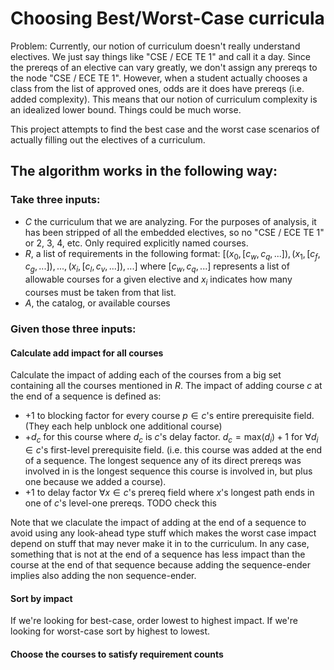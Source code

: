 # Choosing Best/Worst-Case curricula

Problem: Currently, our notion of curriculum doesn't really understand electives. We just say things like "CSE / ECE TE 1" and call it a day. Since the prereqs of an elective can vary greatly, we don't assign any prereqs to the node "CSE  / ECE TE 1". However, when a student actually chooses a class from the list of approved ones, odds are it does have prereqs (i.e. added complexity). This means that our notion of curriculum complexity is an idealized lower bound. Things could be much worse.

This project attempts to find the best case and the worst case scenarios of actually filling out the electives of a curriculum. 

## The algorithm works in the following way:

### Take three inputs:
- $C$ the curriculum that we are analyzing. For the purposes of analysis, it has been stripped of all the embedded electives, so no "CSE / ECE TE 1" or 2, 3, 4, etc. Only required explicitly named courses.
- $R$, a list of requirements in the following format: $[(x_0, [c_w, c_q, ...]), (x_1, [c_f, c_g, ...]), ... , (x_i, [c_l, c_v, ...]), ...]$ where $[c_w, c_q, ...]$ represents a list of allowable courses for a given elective and $x_i$ indicates how many courses must be taken from that list.
- $A$, the catalog, or available courses

### Given those three inputs: 

#### Calculate add impact for all courses
Calculate the impact of adding each of the courses from a big set containing all the courses mentioned in $R$. The impact of adding course $c$ at the end of a sequence is defined as:

- +1 to blocking factor for every course $p \in c$'s entire prerequisite field. (They each help unblock one additional course)
- +$d_c$ for this course where $d_c$ is $c$'s delay factor. $d_c = \text{max}(d_i) + 1$ for $\forall d_i \in c$'s first-level prerequisite field. (i.e. this course was added at the end of a sequence. The longest sequence any of its direct prereqs was involved in is the longest sequence this course is involved in, but plus one because we added a course).
- +1 to delay factor $\forall x \in c$'s prereq field where $x$'s longest path ends in one of $c$'s level-one prereqs. TODO check this

Note that we claculate the impact of adding at the end of a sequence to avoid using any look-ahead type stuff which makes the worst case impact depend on stuff that may never make it in to the curriculum. In any case, something that is not at the end of a sequence has less impact than the course at the end of that sequence because adding the sequence-ender implies also adding the non sequence-ender. 

#### Sort by impact
If we're looking for best-case, order lowest to highest impact. If we're looking for worst-case sort by highest to lowest.

#### Choose the courses to satisfy requirement counts


